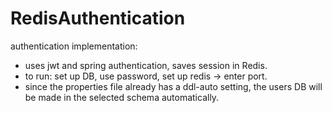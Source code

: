 # RedisAuthentication

authentication implementation:
- uses jwt and spring authentication, saves session in Redis.
- to run: set up DB, use password, set up redis -> enter port.
- since the properties file already has a ddl-auto setting, the users DB will be made in the selected schema automatically.
